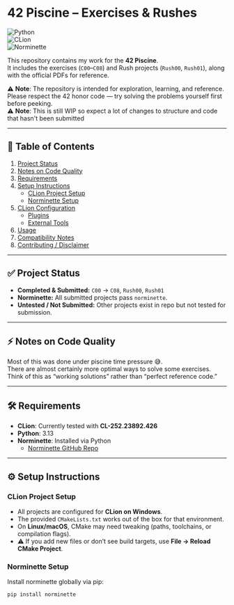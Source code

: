 # 42 Piscine – Exercises & Rushes  

![Python](https://img.shields.io/badge/python-3.13-blue.svg)  
![CLion](https://img.shields.io/badge/IDE-CLion_252.23892.426-green.svg)  
![Norminette](https://img.shields.io/badge/norminette-passing-brightgreen.svg)  

This repository contains my work for the **42 Piscine**.  
It includes the exercises (`C00`–`C08`) and Rush projects (`Rush00`, `Rush01`), along with the official PDFs for reference.  

⚠️ **Note**: The repository is intended for exploration, learning, and reference. Please respect the 42 honor code — try solving the problems yourself first before peeking.  
⚠️ **Note**: This is still WIP so expect a lot of changes to structure and code that hasn't been submitted

---

## 📑 Table of Contents
1. [Project Status](#project-status)  
2. [Notes on Code Quality](#notes-on-code-quality)  
3. [Requirements](#requirements)  
4. [Setup Instructions](#setup-instructions)  
   - [CLion Project Setup](#clion-project-setup)  
   - [Norminette Setup](#norminette-setup)  
5. [CLion Configuration](#clion-configuration)  
   - [Plugins](#plugins)  
   - [External Tools](#external-tools)  
6. [Usage](#usage)  
7. [Compatibility Notes](#compatibility-notes)  
8. [Contributing / Disclaimer](#contributing--disclaimer)  

---

## ✅ Project Status
- **Completed & Submitted:** `C00` → `C08`, `Rush00`, `Rush01`  
- **Norminette:** All submitted projects pass `norminette`.  
- **Untested / Not Submitted:** Other projects exist in repo but not tested for submission.  

---

## ⚡ Notes on Code Quality
Most of this was done under piscine time pressure 😅.  
There are almost certainly more optimal ways to solve some exercises.  
Think of this as “working solutions” rather than “perfect reference code.”  

---

## 🛠 Requirements
- **CLion**: Currently tested with **CL-252.23892.426**  
- **Python**: 3.13  
- **Norminette**: Installed via Python  
  - [Norminette GitHub Repo](https://github.com/42School/norminette)  

---

## ⚙️ Setup Instructions

### CLion Project Setup
- All projects are configured for **CLion on Windows**.  
- The provided `CMakeLists.txt` works out of the box for that environment.  
- On **Linux/macOS**, CMake may need tweaking (paths, toolchains, or compilation flags).  
- ⚠️ If you add new files or don’t see build targets, use **File → Reload CMake Project**.  

### Norminette Setup
Install norminette globally via pip:  
```bash
pip install norminette
